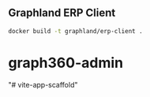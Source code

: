 ## Graphland ERP Client

```bash
docker build -t graphland/erp-client .
```
# graph360-admin
"# vite-app-scaffold" 
